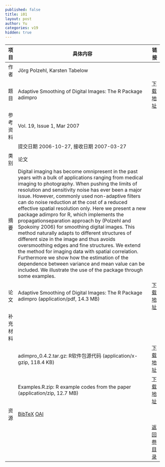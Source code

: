 ```yaml
---
published: false
title: i01
layout: post
author: Yu
categories: v19
hidden: true
---
```


| 项目 | 具体内容 | 链接 |
|---:|---|---|
| 作者 | Jörg  Polzehl, Karsten  Tabelow| |
| 题目 |Adaptive Smoothing of Digital Images: The R Package adimpro | [下载地址](http://www.jstatsoft.org/v19/i01/paper) |
| 参考资料 |Vol. 19, Issue 1, Mar 2007 | |
| | 提交日期 2006-10-27, 接收日期 2007-03-27| | 
| 类别 | 论文| |
| 摘要 | Digital imaging has become omnipresent in the past years with a bulk of applications ranging from medical imaging to photography. When pushing the limits of resolution and sensitivity noise has ever been a major issue. However, commonly used non-adaptive filters can do noise reduction at the cost of a reduced effective spatial resolution only.  Here we present a new package adimpro for R, which implements the propagationseparation approach by (Polzehl and Spokoiny 2006) for smoothing digital images. This method naturally adapts to different structures of different size in the image and thus avoids oversmoothing edges and fine structures. We extend the method for imaging data with spatial correlation. Furthermore we show how the estimation of the dependence between variance and mean value can be included. We illustrate the use of the package through some examples.| |
| 论文 | Adaptive Smoothing of Digital Images: The R Package adimpro  (application/pdf, 14.3 MB)| [下载地址](http://www.jstatsoft.org/v19/i01/paper) |
| 补充材料 | | |
| |adimpro_0.4.2.tar.gz: R软件包源代码  (application/x-gzip, 118.4 KB)|  [下载地址](http://www.jstatsoft.org/v19/i01/supp/1) |
| |Examples.R.zip: R example codes from the paper   (application/zip, 12.7 MB)|  [下载地址](http://www.jstatsoft.org/v19/i01/supp/2) |
| 资源 | [BibTeX](http://www.jstatsoft.org/v19/i01/bibtex) [OAI](http://www.jstatsoft.org/oai?verb=GetRecord&identifier=oai.jstatsoft/v19/i01&prefix=oai_dc)| |
| |  | [返回卷目录]({{site.baseurl}}/volume/v19.html) |